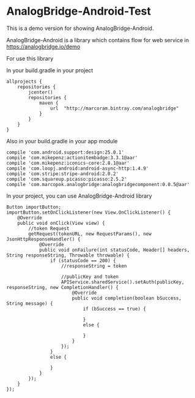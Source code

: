 # AnalogBridge-Android-Test

This is a demo version for showing AnalogBridge-Android.

AnalogBridge-Android is a library which contains flow for web service in https://analogbridge.io/demo

For use this library

In your build.gradle in your project

```
allprojects {
    repositories {
        jcenter()
        repositories {
            maven {
                url  "http://marcoram.bintray.com/analogbridge"
            }
        }
    }
}
```

Also in your build.gradle in your app module

```
compile 'com.android.support:design:25.0.1'
compile 'com.mikepenz:actionitembadge:3.3.1@aar'
compile 'com.mikepenz:iconics-core:2.8.1@aar'
compile 'com.loopj.android:android-async-http:1.4.9'
compile 'com.stripe:stripe-android:2.0.2'
compile 'com.squareup.picasso:picasso:2.5.2'
compile 'com.marcopok.analogbridge:analogbridgecomponent:0.0.5@aar'
```

In your project, you can use AnalogBridge-Android library

```
Button importButton;
importButton.setOnClickListener(new View.OnClickListener() {
    @Override
    public void onClick(View view) {
        //token Request
        getRequest(tokenURL, new RequestParams(), new JsonHttpResponseHandler() {
            @Override
            public void onFailure(int statusCode, Header[] headers, String responseString, Throwable throwable) {
                if (statusCode == 200) {
                    //responseString = token
                    
                    //publicKey and token
                    APIService.sharedService().setAuth(publicKey, responseString, new CompletionHandler() {
                        @Override
                        public void completion(boolean bSuccess, String message) {
                            if (bSuccess == true) {
                                
                            }
                            else {

                            }
                        }
                    });
                }
                else {
                    
                }
            }
        });
    }
});
```
